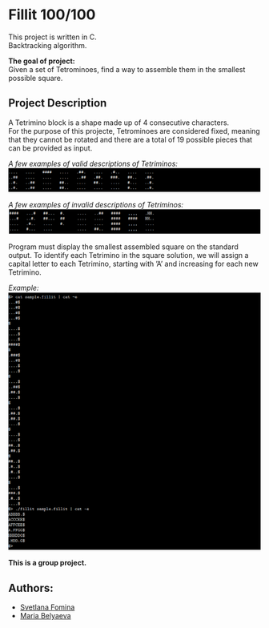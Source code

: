# Fillit 100/100

This project is written in C.  
Backtracking algorithm.

**The goal of project:**  
Given a set of Tetrominoes, find a way to assemble them in the smallest possible square.

## Project Description  
A Tetrimino block is a shape made up of 4 consecutive characters.  
For the purpose of this projecte, Tetrominoes are considered fixed, meaning that they cannot be rotated and there are a total of 19 possible pieces that can be provided as input.  

*A few examples of valid descriptions of Tetriminos:*  
![Valid](https://github.com/Svetlaaan/fillit/blob/master/imgs/valid.png)

*A few examples of invalid descriptions of Tetriminos:*  
![Invalid](https://github.com/Svetlaaan/fillit/blob/master/imgs/invalid.png)

Program must display the smallest assembled square on the standard output. To identify each Tetrimino in the square solution, we will assign a capital letter to each
Tetrimino, starting with ’A’ and increasing for each new Tetrimino.  

*Example:*  
![Example](https://github.com/Svetlaaan/fillit/blob/master/imgs/fillit2.png)

**This is a group project.**  

## Authors: 


<ul>
        <li> <a href="https://github.com/Svetlaaan">Svetlana Fomina</a></li>
        <li><a href="https://github.com/randomaru">Maria Belyaeva</a></li>
</ul>
